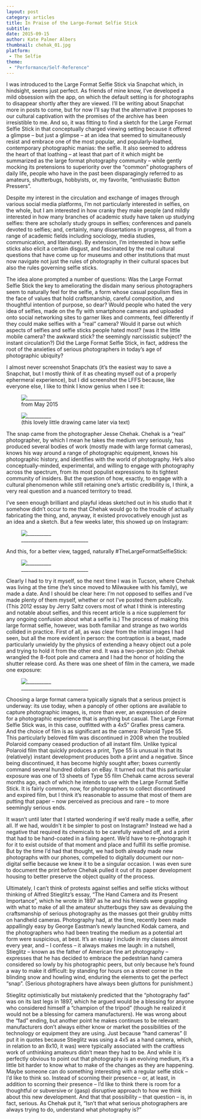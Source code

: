 ```yaml
---
layout: post
category: articles
title: In Praise of the Large-Format Selfie Stick
subtitle:
date: 2015-09-15
author: Kate Palmer Albers
thumbnail: chehak_01.jpg
platform: 
 - The Selfie
theme:
 - "Performance/Self-Reference"
---
```

I was introduced to the Large Format Selfie Stick via Snapchat which, in hindsight, seems just perfect. As friends of mine know, I’ve developed a mild obsession with the app, on which the default setting is for photographs to disappear shortly after they are viewed. I’ll be writing about Snapchat more in posts to come, but for now I’ll say that the alternative it proposes to our cultural captivation with the promises of the archive has been irresistible to me. And so, it was fitting to find a sketch for the Large Format Selfie Stick in that conceptually charged viewing setting because it offered a glimpse – but just a glimpse – at an idea that seemed to simultaneously resist and embrace one of the most popular, and popularly-loathed, contemporary photographic manias: the selfie. It also seemed to address the heart of that loathing – at least that part of it which might be summarized as the large format photography community – while gently mocking its pretensions to superiority over the “common” photographers of daily life, people who have in the past been disparagingly referred to as amateurs, shutterbugs, hobbyists, or, my favorite, “enthusiastic Button Pressers”.

Despite my interest in the circulation and exchange of images through various social media platforms, I’m not particularly interested in selfies, on the whole, but I am interested in how cranky they make people (and mildly interested in how many branches of academic study have taken up studying selfies: there are scholarly study groups in selfies; conferences and panels devoted to selfies; and, certainly, many dissertations in progress, all from a range of academic fields including sociology, media studies, communication, and literature). By extension, I’m interested in how selfie sticks also elicit a certain disgust, and fascinated by the real cultural questions that have come up for museums and other institutions that must now navigate not just the rules of photography in their cultural spaces but also the rules governing selfie sticks. 

The idea alone prompted a number of questions: Was the Large Format Selfie Stick the key to ameliorating the disdain many serious photographers seem to naturally feel for the selfie, a form whose casual populism flies in the face of values that hold craftsmanship, careful composition, and thoughtful intention of purpose, so dear? Would people who hated the very idea of selfies, made on the fly with smartphone cameras and uploaded onto social networking sites to garner likes and comments, feel differently if they could make selfies with a “real” camera? Would it parse out which aspects of selfies and selfie sticks people hated most? (was it the little mobile camera? the awkward stick? the seemingly narcissistic subject? the instant circulation?)  Did the Large Format Selfie Stick, in fact, address the root of the anxieties of serious photographers in today’s age of photographic ubiquity? 

I almost never screenshot Snapchats (it’s the easiest way to save a Snapchat, but I mostly think of it as cheating myself out of a properly ephermeral experience), but I did screenshot the LFFS because, like everyone else, I like to think I know genius when I see it:

<figure class="figure-sm">
	<img src="../assets/images/Chehak_LFFS_Snapchat.png" alt="__________" />
	<figcaption>
		from May 2015
	</figcaption>
</figure>

<figure class="figure">
	<img src="../assets/images/Chehak_LFFS_drawing.jpg" alt="__________" />
	<figcaption>
		(this lovely little drawing came later via text)
	</figcaption>
</figure>

The snap came from the photographer Jesse Chehak. Chehak is a “real” photographer, by which I mean he takes the medium very seriously, has produced several bodies of work (mostly made with large format cameras), knows his way around a range of photographic equipment, knows his photographic history, and identifies with the world of photography. He’s also conceptually-minded, experimental, and willing to engage with photography across the spectrum, from its most populist expressions to its tightest community of insiders. But the question of how, exactly, to engage with a cultural phenomenon while still retaining one’s artistic credibility is, I think, a very real question and a nuanced territory to tread.

I’ve seen enough brilliant and playful ideas sketched out in his studio that it somehow didn’t occur to me that Chehak would go to the trouble of actually fabricating the thing, and, anyway, it existed provocatively enough just as an idea and a sketch. But a few weeks later, this showed up on Instagram: 

<figure class="figure">
	<img src="../assets/images/Chehak_with_LFFS.png" alt="__________" />
	<figcaption>
		____________________________
	</figcaption>
</figure>

And this, for a better view, tagged, naturally #TheLargeFormatSelfieStick:

<figure class="figure">
	<img src="../assets/images/chehak_01.jpg" alt="__________" />
	<figcaption>
		____________________________
	</figcaption>
</figure>

Clearly I had to try it myself, so the next time I was in Tucson, where Chehak was living at the time (he’s since moved to Milwaukee with his family), we made a date. And I should be clear here: I’m not opposed to selfies and I’ve made plenty of them myself, whether or not I’ve posted them publically. (This 2012 essay by Jerry Saltz covers most of what I think is interesting and notable about selfies, and this recent article is a nice supplement for any ongoing confusion about what a selfie is.) The process of making this large format selfie, however, was both familiar and strange as two worlds collided in practice. First of all, as was clear from the initial images I had seen, but all the more evident in person: the contraption is a beast, made particularly unwieldy by the physics of extending a heavy object out a pole and trying to hold it from the other end. It was a two-person job: Chehak wrangled the 8-foot pole and camera and I had the honor of holding the shutter release cord. As there was one sheet of film in the camera, we made one exposure:

<figure class="figure">
	<img src="../assets/images/Chehak_print_in_housing.jpg" alt="__________" />
	<figcaption>
		____________________________
	</figcaption>
</figure>

Choosing a large format camera typically signals that a serious project is underway: its use today, when a panoply of other options are available to capture photographic images, is, more than ever, an expression of desire for a photographic experience that is anything but casual. The Large Format Selfie Stick was, in this case, outfitted with a 4x5” Graflex press camera. And the choice of film is as significant as the camera: Polaroid Type 55. This particularly beloved film was discontinued in 2008 when the troubled Polaroid company ceased production of all instant film. Unlike typical Polaroid film that quickly produces a print, Type 55 is unusual in that its (relatively) instant development produces both a print and a negative. Since being discontinued, it has become highly sought after; boxes currently command several hundred dollars on eBay. It turned out that this particular exposure was one of 13 sheets of Type 55 film Chehak came across several months ago, each of which he intends to use with the Large Format Selfie Stick. It is fairly common, now, for photographers to collect discontinued and expired film, but I think it’s reasonable to assume that most of them are putting that paper – now perceived as precious and rare – to more seemingly serious ends. 

It wasn’t until later that I started wondering if we’d really made a selfie, after all. If we had, wouldn’t it be simpler to post on Instagram? Instead we had a negative that required its chemicals to be carefully washed off, and a print that had to be hand-coated in a fixing agent. We’d have to re-photograph it for it to exist outside of that moment and place and fulfill its selfie promise. But by the time I’d had that thought, we had both already made new photographs with our phones, compelled to digitally document our non-digital selfie because we knew it to be a singular occasion. I was even sure to document the print before Chehak pulled it out of its paper development housing to better preserve the object quality of the process. 

Ultimately, I can’t think of protests against selfies and selfie sticks without thinking of Alfred Stieglitz’s essay, “The Hand Camera and its Present Importance”, which he wrote in 1897 as he and his friends were grappling with what to make of all the amateur shutterbugs they saw as devaluing the craftsmanship of serious photography as the masses got their grubby mitts on handheld cameras. Photography had, at the time, recently been made appallingly easy by George Eastman’s newly launched Kodak camera, and the photographers who had been treating the medium as a potential art form were suspicious, at best. It’s an essay I include in my classes almost every year, and – I confess – it always makes me laugh: in a nutshell, Stieglitz – known as the father of American fine art photography – expresses that he has decided to embrace the pedestrian hand camera considered so lowly by his photographic peers, but only because he’s found a way to make it difficult: by standing for hours on a street corner in the blinding snow and howling wind, enduring the elements to get the perfect “snap”. (Serious photographers have always been gluttons for punishment.)

Stieglitz optimistically but mistakenly predicted that the “photography fad” was on its last legs in 1897, which he argued would be a blessing for anyone who considered himself a “champion of the tripod” (though he realized it would not be a blessing for camera manufacturers). He was wrong about the “fad” ending, but another point he makes continues to be relevant: manufacturers don’t always either know or market the possibilities of the technology or equipment they are using. Just because “hand cameras” (I put it in quotes because Stieglitz was using a 4x5 as a hand camera, which, in relation to an 8x10, it was) were typically associated with the craftless work of unthinking amateurs didn’t mean they had to be. And while it is perfectly obvious to point out that photography is an evolving medium, it’s a little bit harder to know what to make of the changes as they are happening. Maybe someone can do something interesting with a regular selfie stick – I’d like to think so. Instead of scorning their presence – or, at least, in addition to scorning their presence – I’d like to think there is room for a thoughtful or subversive or (gasp) disruptive approach to how we think about this new development. And that that possibility – that question – is, in fact, serious. As Chehak put it, “Isn’t that what serious photographers are always trying to do, understand what photography is?”
